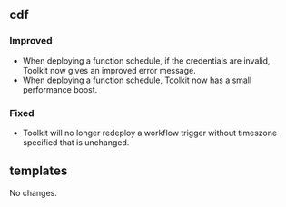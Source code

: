 ## cdf 

### Improved

- When deploying a function schedule, if the credentials are invalid,
Toolkit now gives an improved error message.
- When deploying a function schedule, Toolkit now has a small
performance boost.

### Fixed

- Toolkit will no longer redeploy a workflow trigger without timeszone
specified that is unchanged.

## templates

No changes.